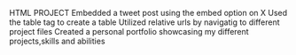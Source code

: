 HTML PROJECT
 Embedded a tweet post using the embed option on X
 Used the table tag to create a table
 Utilized relative urls by navigatig to different project files 
 Created a personal portfolio showcasing my different projects,skills and abilities

